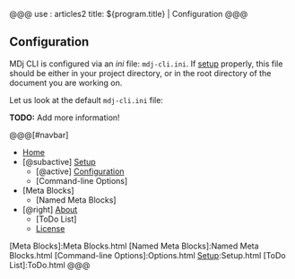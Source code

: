 @@@
use : articles2
title: ${program.title} | Configuration
@@@


## Configuration

MDj CLI is configured via an _ini_ file: `mdj-cli.ini`.  If [setup] properly,
this file should be either in your project directory, or in the root directory of the
document you are working on.

Let us look at the default `mdj-cli.ini` file:

**TODO:** Add more information!

[setup]:Setup.html

@@@[#navbar]
- [Home]
- [@subactive] [Setup]
    - [@active] [Configuration](#)
    - [Command-line Options]
- [Meta Blocks]
    - [Named Meta Blocks]
- [@right] [About]
    - [ToDo List]
    - [License]

[About]:About.html
[Configuration]:Configuration.html
[Home]:index.html
[License]:LICENSE.html
[Meta Blocks]:Meta Blocks.html
[Named Meta Blocks]:Named Meta Blocks.html
[Command-line Options]:Options.html
[Setup]:Setup.html
[ToDo List]:ToDo.html
@@@

